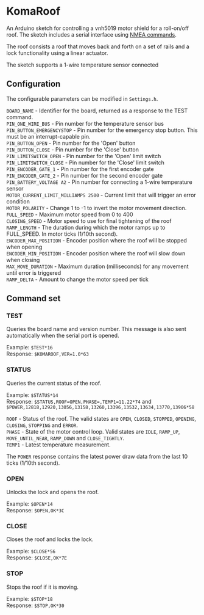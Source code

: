 # KomaRoof

An Arduino sketch for controlling a vnh5019 motor shield for a roll-on/off roof. The sketch includes a serial interface using [NMEA commands](http://www.hhhh.org/wiml/proj/nmeaxor.html).

The roof consists a roof that moves back and forth on a set of rails and a lock functionality using a linear actuator.

The sketch supports a 1-wire temperature sensor connected

## Configuration

The configurable parameters can be modified in `Settings.h`.

`BOARD_NAME` - Identifier for the board, returned as a response to the TEST command.  
`PIN_ONE_WIRE_BUS` - Pin number for the temperature sensor bus  
`PIN_BUTTON_EMERGENCYSTOP` - Pin number for the emergency stop button. This must be an interrupt-capable pin.  
`PIN_BUTTON_OPEN` - Pin number for the 'Open' button  
`PIN_BUTTON_CLOSE` - Pin number for the 'Close' button  
`PIN_LIMITSWITCH_OPEN` - Pin number for the 'Open' limit switch  
`PIN_LIMITSWITCH_CLOSE` - Pin number for the 'Close' limit switch  
`PIN_ENCODER_GATE_1` - Pin number for the first encoder gate  
`PIN_ENCODER_GATE_2` - Pin number for the second encoder gate  
`PIN_BATTERY_VOLTAGE A2` - Pin number for connecting a 1-wire temperature sensor  
`MOTOR_CURRENT_LIMIT_MILLIAMPS 2500` - Current limit that will trigger an error condition  
`MOTOR_POLARITY` - Change 1 to -1 to invert the motor movement direction.  
`FULL_SPEED` - Maximum motor speed from 0 to 400  
`CLOSING_SPEED` - Motor speed to use for final tightening of the roof  
`RAMP_LENGTH` - The duration during which the motor ramps up to FULL_SPEED. In motor ticks (1/10th second).  
`ENCODER_MAX_POSITION` - Encoder position where the roof will be stopped when opening  
`ENCODER_MIN_POSITION` - Encoder position where the roof will slow down when closing  
`MAX_MOVE_DURATION` - Maximum duration (milliseconds) for any movement until error is triggered  
`RAMP_DELTA` - Amount to change the motor speed per tick  

## Command set

### TEST

Queries the board name and version number. This message is also sent automatically when the serial port is opened.

Example: `$TEST*16`  
Response: `$KOMAROOF,VER=1.0*63`

### STATUS

Queries the current status of the roof.

Example: `$STATUS*14`  
Response: `$STATUS,ROOF=OPEN,PHASE=,TEMP1=11.22*74` and `$POWER,12818,12920,13056,13158,13260,13396,13532,13634,13770,13906*58`

`ROOF` - Status of the roof. The valid states are `OPEN`, `CLOSED`, `STOPPED`, `OPENING`, `CLOSING`, `STOPPING` and `ERROR`.  
`PHASE` - State of the motor control loop. Valid states are `IDLE`, `RAMP_UP`, `MOVE_UNTIL_NEAR`, `RAMP_DOWN` and `CLOSE_TIGHTLY`.  
`TEMP1` - Latest temperature measurement.

The `POWER` response contains the latest power draw data from the last 10 ticks (1/10th second).

### OPEN

Unlocks the lock and opens the roof.

Example: `$OPEN*14`  
Response: `$OPEN,OK*3C`  

### CLOSE

Closes the roof and locks the lock.

Example: `$CLOSE*56`  
Response: `$CLOSE,OK*7E`  

### STOP

Stops the roof if it is moving.

Example: `$STOP*18`  
Response: `$STOP,OK*30`  
